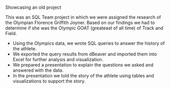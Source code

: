 
Showcasing an old project

This was an SQL Team project in which we were assigned the research of the Olympian Florence Griffith Joyner.  Based on our findings we had to determine if she was the Olympic GOAT (greateast of all time) of Track and Field.
- Using the Olympics data, we wrote SQL queries to answer the history of the athlete.
- We exported the query results from dBeaver and imported them into Excel for further analysis and visualization.
- We prepared a presentation to explain the questions we asked and answered with the data.
- In the presentation we told the story of the athlete using tables and visualizations to support the story.




